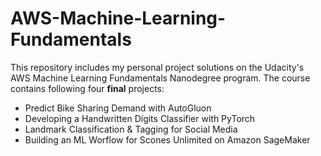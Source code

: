 # AWS-Machine-Learning-Fundamentals
This repository includes my personal project solutions on the Udacity's AWS Machine Learning Fundamentals Nanodegree program.
The course contains following four **final** projects:

* Predict Bike Sharing Demand with AutoGluon
* Developing a Handwritten Digits Classifier with PyTorch
* Landmark Classification & Tagging for Social Media
* Building an ML Worflow for Scones Unlimited on Amazon SageMaker
